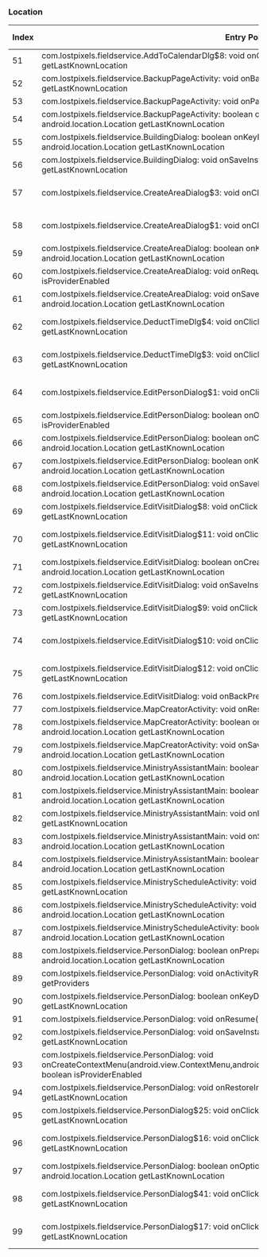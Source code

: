### Location
| Index | Entry Point & APIs | Screen shot | Resource id | Label |
| ------------- | ------------- | ------------- |-------------|-------------|
| 51 | com.lostpixels.fieldservice.AddToCalendarDlg$8: void onClick(android.view.View); android.location.Location getLastKnownLocation | ![](C:\Users\hfu\Documents\COSMOS\output\py\Play_win8\Productivity\com.lostpixels.fieldservice\com.lostpixels.fieldservice.AddToCalendarDlg.png) |  | |
| 52 | com.lostpixels.fieldservice.BackupPageActivity: void onBackPressed(); android.location.Location getLastKnownLocation | ![](C:\Users\hfu\Documents\COSMOS\output\py\Play_win8\Productivity\com.lostpixels.fieldservice\com.lostpixels.fieldservice.BackupPageActivity.png) |  | |
| 53 | com.lostpixels.fieldservice.BackupPageActivity: void onPause(); android.location.Location getLastKnownLocation | ![](C:\Users\hfu\Documents\COSMOS\output\py\Play_win8\Productivity\com.lostpixels.fieldservice\com.lostpixels.fieldservice.BackupPageActivity.png) |  | |
| 54 | com.lostpixels.fieldservice.BackupPageActivity: boolean onPrepareOptionsMenu(android.view.Menu); android.location.Location getLastKnownLocation | ![](C:\Users\hfu\Documents\COSMOS\output\py\Play_win8\Productivity\com.lostpixels.fieldservice\com.lostpixels.fieldservice.BackupPageActivity.png) |  | |
| 55 | com.lostpixels.fieldservice.BuildingDialog: boolean onKeyDown(int,android.view.KeyEvent); android.location.Location getLastKnownLocation | ![](C:\Users\hfu\Documents\COSMOS\output\py\Play_win8\Productivity\com.lostpixels.fieldservice\com.lostpixels.fieldservice.BuildingDialog.png) |  | |
| 56 | com.lostpixels.fieldservice.BuildingDialog: void onSaveInstanceState(android.os.Bundle); android.location.Location getLastKnownLocation | ![](C:\Users\hfu\Documents\COSMOS\output\py\Play_win8\Productivity\com.lostpixels.fieldservice\com.lostpixels.fieldservice.BuildingDialog.png) |  | |
| 57 | com.lostpixels.fieldservice.CreateAreaDialog$3: void onClick(android.view.View); boolean isProviderEnabled | ![](C:\Users\hfu\Documents\COSMOS\output\py\Play_win8\Productivity\com.lostpixels.fieldservice\com.lostpixels.fieldservice.CreateAreaDialog.png) | {'2131361923': <sensitive_component.SensitiveComponent.SensitiveView object at 0x09141850>} | |
| 58 | com.lostpixels.fieldservice.CreateAreaDialog$1: void onClick(android.view.View); boolean isProviderEnabled | ![](C:\Users\hfu\Documents\COSMOS\output\py\Play_win8\Productivity\com.lostpixels.fieldservice\com.lostpixels.fieldservice.CreateAreaDialog.png) | {'2131362191': <sensitive_component.SensitiveComponent.SensitiveView object at 0x09141210>} | |
| 59 | com.lostpixels.fieldservice.CreateAreaDialog: boolean onKeyDown(int,android.view.KeyEvent); android.location.Location getLastKnownLocation | ![](C:\Users\hfu\Documents\COSMOS\output\py\Play_win8\Productivity\com.lostpixels.fieldservice\com.lostpixels.fieldservice.CreateAreaDialog.png) |  | |
| 60 | com.lostpixels.fieldservice.CreateAreaDialog: void onRequestPermissionsResult(int,java.lang.String[],int[]); boolean isProviderEnabled | ![](C:\Users\hfu\Documents\COSMOS\output\py\Play_win8\Productivity\com.lostpixels.fieldservice\com.lostpixels.fieldservice.CreateAreaDialog.png) |  | |
| 61 | com.lostpixels.fieldservice.CreateAreaDialog: void onSaveInstanceState(android.os.Bundle); android.location.Location getLastKnownLocation | ![](C:\Users\hfu\Documents\COSMOS\output\py\Play_win8\Productivity\com.lostpixels.fieldservice\com.lostpixels.fieldservice.CreateAreaDialog.png) |  | |
| 62 | com.lostpixels.fieldservice.DeductTimeDlg$4: void onClick(android.view.View); android.location.Location getLastKnownLocation | ![](C:\Users\hfu\Documents\COSMOS\output\py\Play_win8\Productivity\com.lostpixels.fieldservice\com.lostpixels.fieldservice.DeductTimeDlg.png) | {'2131362210': <sensitive_component.SensitiveComponent.SensitiveView object at 0x01178930>} | |
| 63 | com.lostpixels.fieldservice.DeductTimeDlg$3: void onClick(android.view.View); android.location.Location getLastKnownLocation | ![](C:\Users\hfu\Documents\COSMOS\output\py\Play_win8\Productivity\com.lostpixels.fieldservice\com.lostpixels.fieldservice.DeductTimeDlg.png) | {'2131362204': <sensitive_component.SensitiveComponent.SensitiveView object at 0x01178ED0>} | |
| 64 | com.lostpixels.fieldservice.EditPersonDialog$1: void onClick(android.view.View); boolean isProviderEnabled | ![](C:\Users\hfu\Documents\COSMOS\output\py\Play_win8\Productivity\com.lostpixels.fieldservice\com.lostpixels.fieldservice.EditPersonDialog.png) | {'2131362261': <sensitive_component.SensitiveComponent.SensitiveView object at 0x01178270>} | |
| 65 | com.lostpixels.fieldservice.EditPersonDialog: boolean onOptionsItemSelected(android.view.MenuItem); boolean isProviderEnabled | ![](C:\Users\hfu\Documents\COSMOS\output\py\Play_win8\Productivity\com.lostpixels.fieldservice\com.lostpixels.fieldservice.EditPersonDialog.png) |  | |
| 66 | com.lostpixels.fieldservice.EditPersonDialog: boolean onCreateOptionsMenu(android.view.Menu); android.location.Location getLastKnownLocation | ![](C:\Users\hfu\Documents\COSMOS\output\py\Play_win8\Productivity\com.lostpixels.fieldservice\com.lostpixels.fieldservice.EditPersonDialog.png) |  | |
| 67 | com.lostpixels.fieldservice.EditPersonDialog: boolean onKeyDown(int,android.view.KeyEvent); android.location.Location getLastKnownLocation | ![](C:\Users\hfu\Documents\COSMOS\output\py\Play_win8\Productivity\com.lostpixels.fieldservice\com.lostpixels.fieldservice.EditPersonDialog.png) |  | |
| 68 | com.lostpixels.fieldservice.EditPersonDialog: void onSaveInstanceState(android.os.Bundle); android.location.Location getLastKnownLocation | ![](C:\Users\hfu\Documents\COSMOS\output\py\Play_win8\Productivity\com.lostpixels.fieldservice\com.lostpixels.fieldservice.EditPersonDialog.png) |  | |
| 69 | com.lostpixels.fieldservice.EditVisitDialog$8: void onClick(android.view.View); android.location.Location getLastKnownLocation | ![](C:\Users\hfu\Documents\COSMOS\output\py\Play_win8\Productivity\com.lostpixels.fieldservice\com.lostpixels.fieldservice.EditVisitDialog.png) |  | |
| 70 | com.lostpixels.fieldservice.EditVisitDialog$11: void onClick(android.view.View); android.location.Location getLastKnownLocation | ![](C:\Users\hfu\Documents\COSMOS\output\py\Play_win8\Productivity\com.lostpixels.fieldservice\com.lostpixels.fieldservice.EditVisitDialog.png) | {'2131362297': <sensitive_component.SensitiveComponent.SensitiveView object at 0x0117B4F0>} | |
| 71 | com.lostpixels.fieldservice.EditVisitDialog: boolean onCreateOptionsMenu(android.view.Menu); android.location.Location getLastKnownLocation | ![](C:\Users\hfu\Documents\COSMOS\output\py\Play_win8\Productivity\com.lostpixels.fieldservice\com.lostpixels.fieldservice.EditVisitDialog.png) |  | |
| 72 | com.lostpixels.fieldservice.EditVisitDialog: void onSaveInstanceState(android.os.Bundle); android.location.Location getLastKnownLocation | ![](C:\Users\hfu\Documents\COSMOS\output\py\Play_win8\Productivity\com.lostpixels.fieldservice\com.lostpixels.fieldservice.EditVisitDialog.png) |  | |
| 73 | com.lostpixels.fieldservice.EditVisitDialog$9: void onClick(android.view.View); android.location.Location getLastKnownLocation | ![](C:\Users\hfu\Documents\COSMOS\output\py\Play_win8\Productivity\com.lostpixels.fieldservice\com.lostpixels.fieldservice.EditVisitDialog.png) |  | |
| 74 | com.lostpixels.fieldservice.EditVisitDialog$10: void onClick(android.view.View); boolean isProviderEnabled | ![](C:\Users\hfu\Documents\COSMOS\output\py\Play_win8\Productivity\com.lostpixels.fieldservice\com.lostpixels.fieldservice.EditVisitDialog.png) | {'2131362294': <sensitive_component.SensitiveComponent.SensitiveView object at 0x00E52DB0>} | |
| 75 | com.lostpixels.fieldservice.EditVisitDialog$12: void onClick(android.view.View); android.location.Location getLastKnownLocation | ![](C:\Users\hfu\Documents\COSMOS\output\py\Play_win8\Productivity\com.lostpixels.fieldservice\com.lostpixels.fieldservice.EditVisitDialog.png) | {'2131362301': <sensitive_component.SensitiveComponent.SensitiveView object at 0x00E52F90>} | |
| 76 | com.lostpixels.fieldservice.EditVisitDialog: void onBackPressed(); android.location.Location getLastKnownLocation | ![](C:\Users\hfu\Documents\COSMOS\output\py\Play_win8\Productivity\com.lostpixels.fieldservice\com.lostpixels.fieldservice.EditVisitDialog.png) |  | |
| 77 | com.lostpixels.fieldservice.MapCreatorActivity: void onResume(); android.location.Location getLastKnownLocation | ![](C:\Users\hfu\Documents\COSMOS\output\py\Play_win8\Productivity\com.lostpixels.fieldservice\com.lostpixels.fieldservice.MapCreatorActivity.png) |  | |
| 78 | com.lostpixels.fieldservice.MapCreatorActivity: boolean onCreateOptionsMenu(android.view.Menu); android.location.Location getLastKnownLocation | ![](C:\Users\hfu\Documents\COSMOS\output\py\Play_win8\Productivity\com.lostpixels.fieldservice\com.lostpixels.fieldservice.MapCreatorActivity.png) |  | |
| 79 | com.lostpixels.fieldservice.MapCreatorActivity: void onSaveInstanceState(android.os.Bundle); android.location.Location getLastKnownLocation | ![](C:\Users\hfu\Documents\COSMOS\output\py\Play_win8\Productivity\com.lostpixels.fieldservice\com.lostpixels.fieldservice.MapCreatorActivity.png) |  | |
| 80 | com.lostpixels.fieldservice.MinistryAssistantMain: boolean onKeyDown(int,android.view.KeyEvent); android.location.Location getLastKnownLocation | ![](C:\Users\hfu\Documents\COSMOS\output\py\Play_win8\Productivity\com.lostpixels.fieldservice\com.lostpixels.fieldservice.MinistryAssistantMain.png) |  | |
| 81 | com.lostpixels.fieldservice.MinistryAssistantMain: boolean onCreateOptionsMenu(android.view.Menu); android.location.Location getLastKnownLocation | ![](C:\Users\hfu\Documents\COSMOS\output\py\Play_win8\Productivity\com.lostpixels.fieldservice\com.lostpixels.fieldservice.MinistryAssistantMain.png) |  | |
| 82 | com.lostpixels.fieldservice.MinistryAssistantMain: void onResume(); android.location.Location getLastKnownLocation | ![](C:\Users\hfu\Documents\COSMOS\output\py\Play_win8\Productivity\com.lostpixels.fieldservice\com.lostpixels.fieldservice.MinistryAssistantMain.png) |  | |
| 83 | com.lostpixels.fieldservice.MinistryAssistantMain: void onSaveInstanceState(android.os.Bundle); android.location.Location getLastKnownLocation | ![](C:\Users\hfu\Documents\COSMOS\output\py\Play_win8\Productivity\com.lostpixels.fieldservice\com.lostpixels.fieldservice.MinistryAssistantMain.png) |  | |
| 84 | com.lostpixels.fieldservice.MinistryAssistantMain: boolean onPrepareOptionsMenu(android.view.Menu); android.location.Location getLastKnownLocation | ![](C:\Users\hfu\Documents\COSMOS\output\py\Play_win8\Productivity\com.lostpixels.fieldservice\com.lostpixels.fieldservice.MinistryAssistantMain.png) |  | |
| 85 | com.lostpixels.fieldservice.MinistryScheduleActivity: void onDestroy(); android.location.Location getLastKnownLocation | ![](C:\Users\hfu\Documents\COSMOS\output\py\Play_win8\Productivity\com.lostpixels.fieldservice\com.lostpixels.fieldservice.MinistryScheduleActivity.png) |  | |
| 86 | com.lostpixels.fieldservice.MinistryScheduleActivity: void onSaveInstanceState(android.os.Bundle); android.location.Location getLastKnownLocation | ![](C:\Users\hfu\Documents\COSMOS\output\py\Play_win8\Productivity\com.lostpixels.fieldservice\com.lostpixels.fieldservice.MinistryScheduleActivity.png) |  | |
| 87 | com.lostpixels.fieldservice.MinistryScheduleActivity: boolean onCreateOptionsMenu(android.view.Menu); android.location.Location getLastKnownLocation | ![](C:\Users\hfu\Documents\COSMOS\output\py\Play_win8\Productivity\com.lostpixels.fieldservice\com.lostpixels.fieldservice.MinistryScheduleActivity.png) |  | |
| 88 | com.lostpixels.fieldservice.PersonDialog: boolean onPrepareOptionsMenu(android.view.Menu); android.location.Location getLastKnownLocation | ![](C:\Users\hfu\Documents\COSMOS\output\py\Play_win8\Productivity\com.lostpixels.fieldservice\com.lostpixels.fieldservice.PersonDialog.png) |  | |
| 89 | com.lostpixels.fieldservice.PersonDialog: void onActivityResult(int,int,android.content.Intent); java.util.List getProviders | ![](C:\Users\hfu\Documents\COSMOS\output\py\Play_win8\Productivity\com.lostpixels.fieldservice\com.lostpixels.fieldservice.PersonDialog.png) |  | |
| 90 | com.lostpixels.fieldservice.PersonDialog: boolean onKeyDown(int,android.view.KeyEvent); android.location.Location getLastKnownLocation | ![](C:\Users\hfu\Documents\COSMOS\output\py\Play_win8\Productivity\com.lostpixels.fieldservice\com.lostpixels.fieldservice.PersonDialog.png) |  | |
| 91 | com.lostpixels.fieldservice.PersonDialog: void onResume(); android.location.Location getLastKnownLocation | ![](C:\Users\hfu\Documents\COSMOS\output\py\Play_win8\Productivity\com.lostpixels.fieldservice\com.lostpixels.fieldservice.PersonDialog.png) |  | |
| 92 | com.lostpixels.fieldservice.PersonDialog: void onSaveInstanceState(android.os.Bundle); android.location.Location getLastKnownLocation | ![](C:\Users\hfu\Documents\COSMOS\output\py\Play_win8\Productivity\com.lostpixels.fieldservice\com.lostpixels.fieldservice.PersonDialog.png) |  | |
| 93 | com.lostpixels.fieldservice.PersonDialog: void onCreateContextMenu(android.view.ContextMenu,android.view.View,android.view.ContextMenu$ContextMenuInfo); boolean isProviderEnabled | ![](C:\Users\hfu\Documents\COSMOS\output\py\Play_win8\Productivity\com.lostpixels.fieldservice\com.lostpixels.fieldservice.PersonDialog.png) |  | |
| 94 | com.lostpixels.fieldservice.PersonDialog: void onRestoreInstanceState(android.os.Bundle); android.location.Location getLastKnownLocation | ![](C:\Users\hfu\Documents\COSMOS\output\py\Play_win8\Productivity\com.lostpixels.fieldservice\com.lostpixels.fieldservice.PersonDialog.png) |  | |
| 95 | com.lostpixels.fieldservice.PersonDialog$25: void onClick(android.view.View); android.location.Location getLastKnownLocation | ![](C:\Users\hfu\Documents\COSMOS\output\py\Play_win8\Productivity\com.lostpixels.fieldservice\com.lostpixels.fieldservice.PersonDialog.png) |  | |
| 96 | com.lostpixels.fieldservice.PersonDialog$16: void onClick(android.view.View); android.location.Location getLastKnownLocation | ![](C:\Users\hfu\Documents\COSMOS\output\py\Play_win8\Productivity\com.lostpixels.fieldservice\com.lostpixels.fieldservice.PersonDialog.png) | {'2131362450': <sensitive_component.SensitiveComponent.SensitiveView object at 0x092117B0>} | |
| 97 | com.lostpixels.fieldservice.PersonDialog: boolean onOptionsItemSelected(android.view.MenuItem); android.location.Location getLastKnownLocation | ![](C:\Users\hfu\Documents\COSMOS\output\py\Play_win8\Productivity\com.lostpixels.fieldservice\com.lostpixels.fieldservice.PersonDialog.png) |  | |
| 98 | com.lostpixels.fieldservice.PersonDialog$41: void onClick(android.view.View); android.location.Location getLastKnownLocation | ![](C:\Users\hfu\Documents\COSMOS\output\py\Play_win8\Productivity\com.lostpixels.fieldservice\com.lostpixels.fieldservice.PersonDialog.png) | {'2131361930': <sensitive_component.SensitiveComponent.SensitiveView object at 0x09211810>} | |
| 99 | com.lostpixels.fieldservice.PersonDialog$17: void onClick(android.view.View); android.location.Location getLastKnownLocation | ![](C:\Users\hfu\Documents\COSMOS\output\py\Play_win8\Productivity\com.lostpixels.fieldservice\com.lostpixels.fieldservice.PersonDialog.png) | {'2131362453': <sensitive_component.SensitiveComponent.SensitiveView object at 0x09211870>} | |
